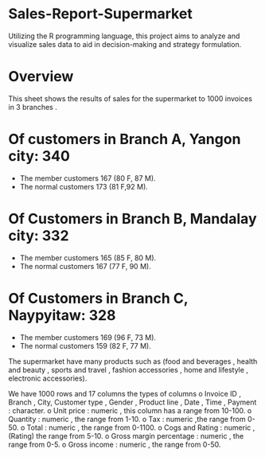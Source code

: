 # Sales-Report-Supermarket
Utilizing the R programming language, this project aims to analyze and visualize sales data to aid in decision-making and strategy formulation.

# Overview
This sheet shows the results of sales for the supermarket  to 1000 invoices in 3 branches .

# Of customers in Branch A, Yangon city:  340
-	The member customers 167 (80 F, 87 M). 
-	The normal customers 173 (81 F,92 M).

# Of Customers in Branch B, Mandalay city: 332
-	The member customers 165 (85 F, 80 M).
-	The normal customers 167 (77 F, 90 M).

# Of Customers in Branch C, Naypyitaw: 328
-	The member customers 169 (96 F, 73 M).
-	The normal customers 159 (82 F, 77 M).

The supermarket have many products such as  (food and beverages , health and beauty , sports and travel , fashion accessories , home and lifestyle , electronic accessories).

 We have 1000 rows and 17 columns the types of columns
o	Invoice ID , Branch  , City, Customer type , Gender , Product line , Date , Time , Payment :  character.
o	Unit price : numeric , this column has a range from 10-100.
o	Quantity : numeric  , the range from 1-10.
o	Tax : numeric  ,the range from 0-50.
o	Total : numeric , the range from 0-1100.
o	Cogs and Rating : numeric , (Rating) the range from 5-10.
o	Gross margin percentage : numeric , the range from 0-5.
o	Gross income : numeric , the range from 0-50.
